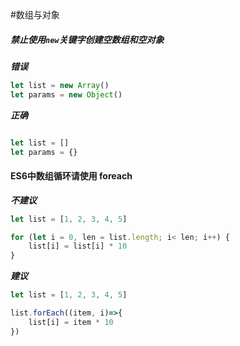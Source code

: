 #数组与对象

##### 禁止使用`new`关键字创建空数组和空对象

***错误***

```javascript
let list = new Array()
let params = new Object()
```

***正确***

```javascript

let list = []
let params = {}

```

#### ES6中数组循环请使用 foreach

***不建议***

```javascript
let list = [1, 2, 3, 4, 5]

for (let i = 0, len = list.length; i< len; i++) {
    list[i] = list[i] * 10
}
```

***建议***

```javascript
let list = [1, 2, 3, 4, 5]

list.forEach((item, i)=>{
    list[i] = item * 10
})
```